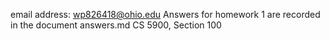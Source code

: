 email address: wp826418@ohio.edu
Answers for homework 1 are recorded in the document answers.md
CS 5900, Section 100
